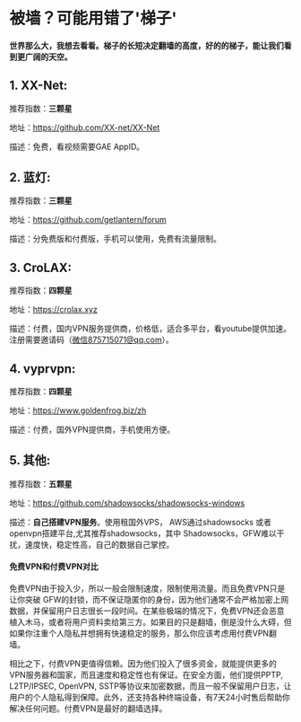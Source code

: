 # 被墙？可能用错了'梯子' #

#### 世界那么大，我想去看看。梯子的长短决定翻墙的高度，好的的梯子，能让我们看到更广阔的天空。

## 1. XX-Net: ##


推荐指数：**三颗星**


地址：https://github.com/XX-net/XX-Net

描述：免费，看视频需要GAE AppID。

## 2. 蓝灯: ##


推荐指数：**三颗星**

地址：https://github.com/getlantern/forum

描述：分免费版和付费版，手机可以使用，免费有流量限制。

## 3. CroLAX: ##


推荐指数：**四颗星**

地址：https://crolax.xyz

描述：付费，国内VPN服务提供商，价格低，适合多平台，看youtube提供加速。注册需要邀请码（微信875715071@qq.com）。

## 4. vyprvpn: ##


推荐指数：**四颗星**

地址：https://www.goldenfrog.biz/zh

描述：付费，国外VPN提供商，手机使用方便。


## 5. 其他: ##


推荐指数：**五颗星**

地址：https://github.com/shadowsocks/shadowsocks-windows

描述：**自己搭建VPN服务**。使用租国外VPS， AWS通过shadowsocks 或者 openvpn搭建平台,尤其推荐shadowsocks，其中 Shadowsocks，GFW难以干扰，速度快，稳定性高，自己的数据自己掌控。


#### 免费VPN和付费VPN对比 ####

免费VPN由于投入少，所以一般会限制速度，限制使用流量。而且免费VPN只是让你突破 GFW的封锁，而不保证隐匿你的身份，因为他们通常不会严格加密上网数据，并保留用户日志很长一段时间。在某些极端的情况下，免费VPN还会恶意植入木马，或者将用户资料卖给第三方。如果目的只是翻墙，倒是没什么大碍，但如果你注重个人隐私并想拥有快速稳定的服务，那么你应该考虑用付费VPN翻墙。

相比之下，付费VPN更值得信赖。因为他们投入了很多资金，就能提供更多的VPN服务器和国家，而且速度和稳定性也有保证。在安全方面，他们提供PPTP, L2TP/IPSEC, OpenVPN, SSTP等协议来加密数据，而且一般不保留用户日志，让用户的个人隐私得到保障。此外，还支持各种终端设备，有7天24小时售后帮助你解决任何问题。付费VPN是最好的翻墙选择。
